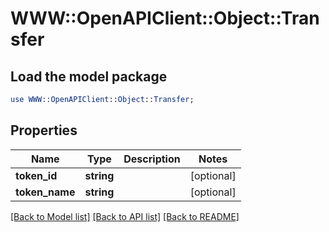 # WWW::OpenAPIClient::Object::Transfer

## Load the model package
```perl
use WWW::OpenAPIClient::Object::Transfer;
```

## Properties
Name | Type | Description | Notes
------------ | ------------- | ------------- | -------------
**token_id** | **string** |  | [optional] 
**token_name** | **string** |  | [optional] 

[[Back to Model list]](../README.md#documentation-for-models) [[Back to API list]](../README.md#documentation-for-api-endpoints) [[Back to README]](../README.md)


